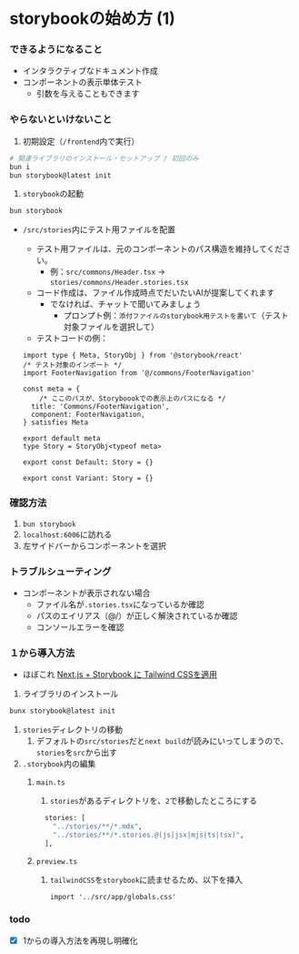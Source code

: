 # storybookの始め方 (1)

### できるようになること

- インタラクティブなドキュメント作成
- コンポーネントの表示単体テスト
    - 引数を与えることもできます

### やらないといけないこと

1. 初期設定（`/frontend`内で実行）

```bash
# 関連ライブラリのインストール・セットアップ / 初回のみ
bun i
bun storybook@latest init
```

1. `storybook`の起動

```bash
bun storybook
```

- `/src/stories`内にテスト用ファイルを配置
    - テスト用ファイルは、元のコンポーネントのパス構造を維持してください。
        - 例：`src/commons/Header.tsx` → `stories/commons/Header.stories.tsx`
    - コード作成は、ファイル作成時点でだいたいAIが提案してくれます
        - でなければ、チャットで聞いてみましょう
            - プロンプト例：`添付ファイルのstorybook用テストを書いて`（テスト対象ファイルを選択して）
    - テストコードの例：
    
    ```tsx
    import type { Meta, StoryObj } from '@storybook/react'
    /* テスト対象のインポート */
    import FooterNavigation from '@/commons/FooterNavigation'
    
    const meta = {
    	/* ここのパスが、Storyboookでの表示上のパスになる */
      title: 'Commons/FooterNavigation',
      component: FooterNavigation,
    } satisfies Meta
    
    export default meta
    type Story = StoryObj<typeof meta>
    
    export const Default: Story = {}
    
    export const Variant: Story = {}
    ```
    

### 確認方法

1. `bun storybook`
2. `localhost:6006`に訪れる
3. 左サイドバーからコンポーネントを選択

### **トラブルシューティング**

- コンポーネントが表示されない場合
    - ファイル名が`.stories.tsx`になっているか確認
    - パスのエイリアス（@/）が正しく解決されているか確認
    - コンソールエラーを確認

### １から導入方法

- ほぼこれ [Next.js + Storybook に Tailwind CSSを適用](https://zenn.dev/akky1991/articles/7a8fb3ec6092dc)
1. ライブラリのインストール

```bash
bunx storybook@latest init
```

1. `stories`ディレクトリの移動
    1. デフォルトの`src/stories`だと`next build`が読みにいってしまうので、`stories`を`src`から出す
2. `.storybook`内の編集
    1. `main.ts`
        1. `stories`があるディレクトリを、`2`で移動したところにする
        
        ```bash
          stories: [
            "../stories/**/*.mdx",
            "../stories/**/*.stories.@(js|jsx|mjs|ts|tsx)",
          ],
        ```
        
    2. `preview.ts` 
        1. `tailwindCSS`を`storybook`に読ませるため、以下を挿入
            
            ```tsx
            import '../src/app/globals.css'
            ```
            

### todo

- [x]  1からの導入方法を再現し明確化